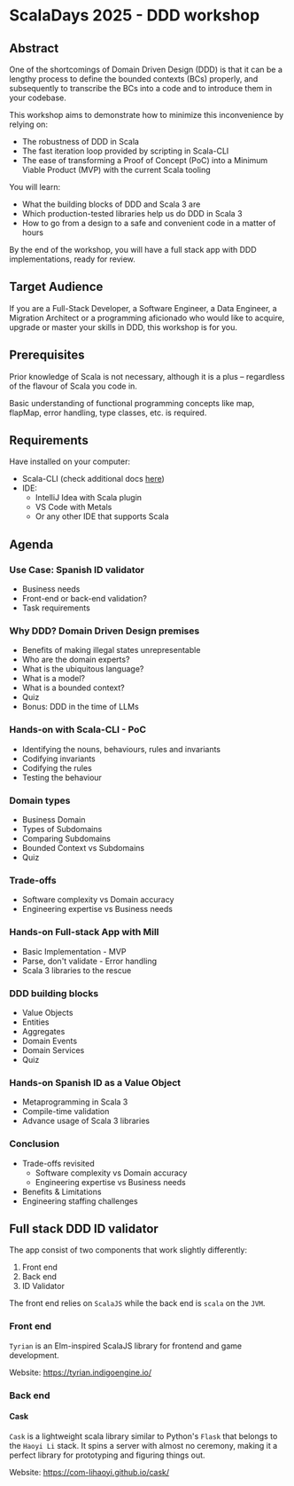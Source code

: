 # ScalaDays 2025 - DDD workshop


## Abstract

One of the shortcomings of Domain Driven Design (DDD) is that it can be a lengthy process to define the bounded contexts
(BCs) properly, and subsequently to transcribe the BCs into a code and to introduce them in your codebase.

This workshop aims to demonstrate how to minimize this inconvenience by relying on:
- The robustness of DDD in Scala
- The fast iteration loop provided by scripting in Scala-CLI
- The ease of transforming a Proof of Concept (PoC) into a Minimum Viable Product (MVP) with the current Scala tooling

You will learn:
- What the building blocks of DDD and Scala 3 are
- Which production-tested libraries help us do DDD in Scala 3
- How to go from a design to a safe and convenient code in a matter of hours

By the end of the workshop, you will have a full stack app with DDD implementations, ready for review.


## Target Audience

If you are a Full-Stack Developer, a Software Engineer, a Data Engineer, a Migration Architect or a programming aficionado
who would like to acquire, upgrade or master your skills in DDD, this workshop is for you.

## Prerequisites

Prior knowledge of Scala is not necessary, although it is a plus – regardless of the flavour of Scala you code in.

Basic understanding of functional programming concepts like map, flapMap, error handling, type classes, etc. is required.

## Requirements

Have installed on your computer:
- Scala-CLI (check additional docs [here](backend/scalaCLI/proofOfConcept/SCALACLI.md))
- IDE:
    - IntelliJ Idea with Scala plugin
    - VS Code with Metals
    - Or any other IDE that supports Scala

## Agenda

### Use Case: Spanish ID validator
- Business needs
- Front-end or back-end validation?
- Task requirements

### Why DDD? Domain Driven Design premises
- Benefits of making illegal states unrepresentable
- Who are the domain experts?
- What is the ubiquitous language?
- What is a model?
- What is a bounded context?
- Quiz
- Bonus: DDD in the time of LLMs

### Hands-on with Scala-CLI - PoC
- Identifying the nouns, behaviours, rules and invariants
- Codifying invariants
- Codifying the rules
- Testing the behaviour

### Domain types
- Business Domain
- Types of Subdomains
- Comparing Subdomains
- Bounded Context vs Subdomains
- Quiz

### Trade-offs
- Software complexity vs Domain accuracy
- Engineering expertise vs Business needs

### Hands-on Full-stack App with Mill
- Basic Implementation - MVP
- Parse, don't validate - Error handling
- Scala 3 libraries to the rescue

### DDD building blocks
- Value Objects
- Entities
- Aggregates
- Domain Events
- Domain Services
- Quiz

### Hands-on Spanish ID as a Value Object
- Metaprogramming in Scala 3
- Compile-time validation
- Advance usage of Scala 3 libraries

### Conclusion
- Trade-offs revisited
    - Software complexity vs Domain accuracy
    - Engineering expertise vs Business needs
- Benefits & Limitations
- Engineering staffing challenges

## Full stack DDD ID validator
The app consist of two components that work slightly differently:
1. Front end
2. Back end
3. ID Validator

The front end relies on `ScalaJS` while the back end is `scala` on the `JVM`.

### Front end
`Tyrian` is an Elm-inspired ScalaJS library for frontend and game development.

Website: https://tyrian.indigoengine.io/

### Back end

#### Cask
`Cask` is a lightweight scala library similar to Python's `Flask` that belongs to the `Haoyi Li` stack.
It spins a server with almost no ceremony, making it a perfect library for prototyping and figuring things out.

Website: https://com-lihaoyi.github.io/cask/
